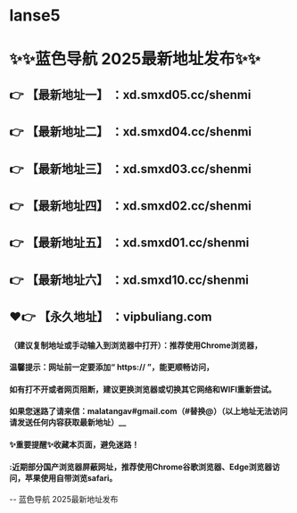 # lanse5
# :sparkles::sparkles:蓝色导航 2025最新地址发布:sparkles::sparkles:
 :point_right: 【最新地址一】 ：xd.smxd05.cc/shenmi
 ------
 :point_right: 【最新地址二】 ：xd.smxd04.cc/shenmi
 ------
 :point_right: 【最新地址三】 ：xd.smxd03.cc/shenmi
 ------
 :point_right: 【最新地址四】 ：xd.smxd02.cc/shenmi
 ------
 :point_right: 【最新地址五】 ：xd.smxd01.cc/shenmi
 ------
 :point_right: 【最新地址六】 ：xd.smxd10.cc/shenmi
 ------
  :heart::point_right: 【永久地址】 ：vipbuliang.com
 ------
#### （建议复制地址或手动输入到浏览器中打开）：推荐使用Chrome浏览器，
#### 温馨提示：网址前一定要添加“ https:// ”，能更顺畅访问，
#### 如有打不开或者网页阻断，建议更换浏览器或切换其它网络和WIFI重新尝试。
#### 如果您迷路了请来信：malatangav#gmail.com（#替换@）（以上地址无法访问请发送任何内容获取最新地址）__
#### :sparkles:重要提醒:sparkles:收藏本页面，避免迷路！
#### :近期部分国产浏览器屏蔽网址，推荐使用Chrome谷歌浏览器、Edge浏览器访问，苹果使用自带浏览safari。
--
蓝色导航 2025最新地址发布

